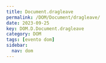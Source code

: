 ```yaml
---
title: Document.dragleave
permalink: /DOM/Document/dragleave/
date: 2023-09-25
key: DOM.D.Document.dragleave
category: DOM
tags: [evento dom]
sidebar:
  nav: dom
---
```

